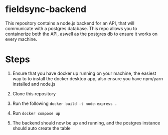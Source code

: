 
# fieldsync-backend

This repository contains a node.js backend for an API, that will communicate with a postgres database. This repo allows you to containerize both the API, aswell as the postgres db to ensure it works on every machine.

# Steps 
 1. Ensure that you have docker up running on your machine, the easiest way to to install the docker desktop app, also ensure you have npm/yarn installed and node.js

 2. Clone this repository

 3. Run the following ``` docker build -t node-express . ``` 

 4. Run ``` docker compose up   ``` 

 5. The backend should now be up and running, and the postgres instance should auto create the table
